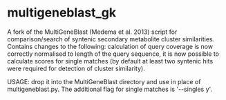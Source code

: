 # multigeneblast_gk
A fork of the MultiGeneBlast (Medema et al. 2013) script for comparison/search of syntenic secondary metabolite cluster similarities. Contains changes to the following: calculation of query coverage is now correctly normalised to length of the query sequence, it is now possible to calculate scores for single matches (by default at least two syntenic hits were required for detection of cluster similarity).

USAGE: drop it into the MultiGeneBlast directory and use in place of multigeneblast.py. The additional flag for single matches is '--singles y'.
